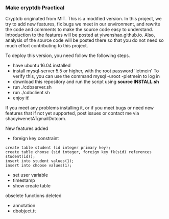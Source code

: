 ### Make cryptdb Practical

Cryptdb originated from MIT. This is a modified version. In this project, we try to add new features, fix bugs we meet in our environment, and rewrite the code and comments to make the source code easy to understand. Introduction to the features will be posted at yiwenshao.github.io. Also, analysis of the source code will be posted there so that you do not need so much effort contributing to this project.

To deploy this version, you need follow the following steps.

+ have ubuntu 16.04 installed
+ install mysql-server 5.5 or higher, with the root password 'letmein'
	To verify this, you can use the command mysql -uroot -pletmein to log in
+ download this repository and run the script using  **source INSTALL.sh**
+ run ./cdbserver.sh
+ run ./cdbclient.sh 
+ enjoy it!



If you meet any problems installing it, or if you meet bugs or need new features that if not yet supported, post issues or contact me via shaoyiwenetATgmailDotcom.



New features added

+ foreign key constraint

```
create table student (id integer primary key);
create table choose (sid integer, foreign key fk(sid) references student(id));
insert into student values(1);
insert into choose values(1);

```

+ set user variable
+ timestamp
+ show create table


obselete functions deleted

+ annotation
+ dbobject.tt




